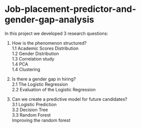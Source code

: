 # Job-placement-predictor-and-gender-gap-analysis
In this project we developed 3 research questions:

1. How is the phenomenon structured?  
1.1 Academic Scores Distribution  
1.2 Gender Distribution  
1.3 Correlation study  
1.4 PCA  
1.4 Clustering
   
2. Is there a gender gap in hiring?  
2.1 The Logistic Regression  
2.2 Evaluation of the Logistic Regression
   
3. Can we create a predictive model for future candidates?  
3.1 Logistic Prediction  
3.2 Decision Tree  
3.3 Random Forest  
Improving the random forest  


